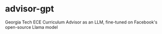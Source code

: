 # advisor-gpt
Georgia Tech ECE Curriculum Advisor as an LLM, fine-tuned on Facebook's open-source Llama model
